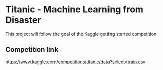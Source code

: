 # Titanic - Machine Learning from Disaster

This project will follow the goal of the Kaggle getting started competition.

## Competition link

https://www.kaggle.com/competitions/titanic/data?select=train.csv